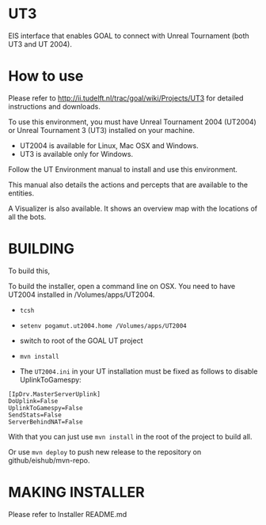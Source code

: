 UT3
===

EIS interface that enables GOAL to connect with Unreal Tournament (both UT3 and UT 2004).


How to use
============
Please refer to http://ii.tudelft.nl/trac/goal/wiki/Projects/UT3 for detailed instructions and downloads.

To use this environment, you must have Unreal Tournament 2004 (UT2004) or Unreal Tournament 3 (UT3) installed on your machine.
 * UT2004 is available for Linux, Mac OSX and Windows.
 * UT3 is available only for Windows.
 
Follow the UT Environment manual to install and use this environment.

This manual also details the actions and percepts that are available to the entities.

A Visualizer is also available. It shows an overview map with the locations of all the bots. 


BUILDING
=======

To build this, 

To build the installer, open a command line on OSX. You need to have UT2004 installed in /Volumes/apps/UT2004.

 * ```tcsh```
 * ```setenv pogamut.ut2004.home /Volumes/apps/UT2004```
 * switch to root of the GOAL UT project
 * ```mvn install```


 * The ```UT2004.ini``` in your UT installation must be fixed as follows to disable UplinkToGamespy:

```
[IpDrv.MasterServerUplink]
DoUplink=False
UplinkToGamespy=False
SendStats=False
ServerBehindNAT=False
```

With that you can just use ```mvn install``` in the root of the project to build all. 

Or use ```mvn deploy``` to push new release to the repository on github/eishub/mvn-repo.

MAKING INSTALLER
=================

Please refer to Installer README.md
